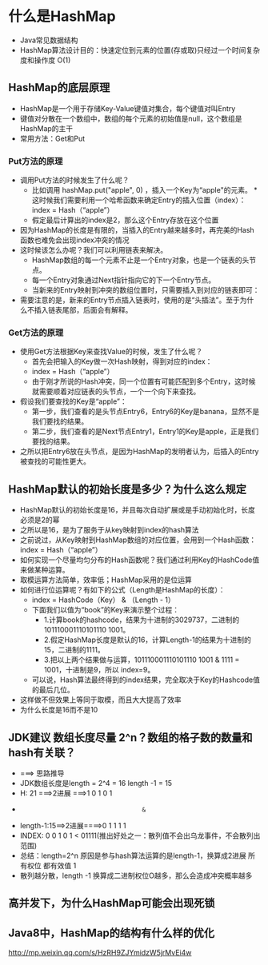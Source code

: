 # 什么是HashMap
* Java常见数据结构
* HashMap算法设计目的：快速定位到元素的位置(存或取)只经过一个时间复杂度和操作度 O(1)

## HashMap的底层原理
* HashMap是一个用于存储Key-Value键值对集合，每个键值对叫Entry
* 键值对分散在一个数组中，数组的每个元素的初始值是null，这个数组是HashMap的主干
* 常用方法：Get和Put

### Put方法的原理
* 调用Put方法的时候发生了什么呢？
	* 比如调用 hashMap.put("apple", 0) ，插入一个Key为“apple"的元素。
	*　这时候我们需要利用一个哈希函数来确定Entry的插入位置（index）：index =  Hash（“apple”）
	* 假定最后计算出的index是2，那么这个Entry存放在这个位置
* 因为HashMap的长度是有限的，当插入的Entry越来越多时，再完美的Hash函数也难免会出现index冲突的情况
* 这时候该怎么办呢？我们可以利用链表来解决。
	* HashMap数组的每一个元素不止是一个Entry对象，也是一个链表的头节点。
	* 每一个Entry对象通过Next指针指向它的下一个Entry节点。
	* 当新来的Entry映射到冲突的数组位置时，只需要插入到对应的链表即可：
* 需要注意的是，新来的Entry节点插入链表时，使用的是“头插法”。至于为什么不插入链表尾部，后面会有解释。

### Get方法的原理
* 使用Get方法根据Key来查找Value的时候，发生了什么呢？
	* 首先会把输入的Key做一次Hash映射，得到对应的index：
	* index =  Hash（“apple”）
	* 由于刚才所说的Hash冲突，同一个位置有可能匹配到多个Entry，这时候就需要顺着对应链表的头节点，一个一个向下来查找。
* 假设我们要查找的Key是“apple”：
	* 第一步，我们查看的是头节点Entry6，Entry6的Key是banana，显然不是我们要找的结果。
	* 第二步，我们查看的是Next节点Entry1，Entry1的Key是apple，正是我们要找的结果。
* 之所以把Entry6放在头节点，是因为HashMap的发明者认为，后插入的Entry被查找的可能性更大。

## HashMap默认的初始长度是多少？为什么这么规定
* HashMap默认的初始长度是16，并且每次自动扩展或是手动初始化时，长度必须是2的幂
* 之所以是16，是为了服务于从key映射到index的hash算法
* 之前说过，从Key映射到HashMap数组的对应位置，会用到一个Hash函数：index =  Hash（“apple”）
* 如何实现一个尽量均匀分布的Hash函数呢？我们通过利用Key的HashCode值来做某种运算。
* 取模运算方法简单，效率低；HashMap采用的是位运算
* 如何进行位运算呢？有如下的公式（Length是HashMap的长度）：
	* index =  HashCode（Key） &  （Length - 1） 
	* 下面我们以值为“book”的Key来演示整个过程：
		* 1.计算book的hashcode，结果为十进制的3029737，二进制的101110001110101110 1001。
		* 2.假定HashMap长度是默认的16，计算Length-1的结果为十进制的15，二进制的1111。
		* 3.把以上两个结果做与运算，101110001110101110 1001 & 1111 = 1001，十进制是9，所以 index=9。
	* 可以说，Hash算法最终得到的index结果，完全取决于Key的Hashcode值的最后几位。
* 这样做不但效果上等同于取模，而且大大提高了效率
* 为什么长度是16而不是10

## JDK建议 数组长度尽量 2^n？数组的格子数的数量和hash有关联？	
* ===> 思路推导
* JDK数组长度是length = 2^4 = 16 length -1 = 15
* H:		21 ===>2进展 ===>1 0 1 0 1
*										&
* length-1:15==>2进展====>0 1  1 1 1 
* INDEX:				   0 0	1 0	1 < 01111(推出好处之一：散列值不会出乌龙事件，不会散列出范围)
* 总结：length=2^n 原因是参与hash算法运算的是length-1，换算成2进展 所有权位 都有效值 1
* 散列越分散，length -1 换算成二进制权位O越多，那么会造成冲突概率越多

## 高并发下，为什么HashMap可能会出现死锁
## Java8中，HashMap的结构有什么样的优化









http://mp.weixin.qq.com/s/HzRH9ZJYmidzW5jrMvEi4w














